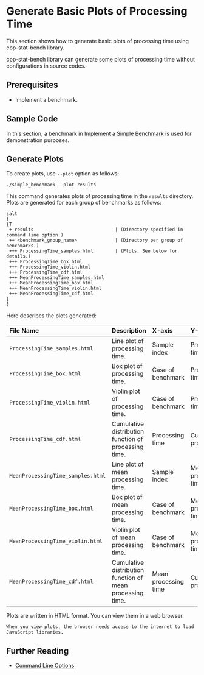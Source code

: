# Generate Basic Plots of Processing Time

This section shows how to generate basic plots of processing time using cpp-stat-bench library.

cpp-stat-bench library can generate some plots of processing time
without configurations in source codes.

## Prerequisites

- Implement a benchmark.

## Sample Code

In this section, a benchmark in
[Implement a Simple Benchmark](../howto/implement_simple_benchmark.md)
is used for demonstration purposes.

## Generate Plots

To create plots, use `--plot` option as follows:

```shell
./simple_benchmark --plot results
```

This command generates plots of processing time in the `results` directory.
Plots are generated for each group of benchmarks as follows:

```{uml}
salt
{
{T
 + results                              | (Directory specified in command line option.)
 ++ <benchmark_group_name>              | (Directory per group of benchmarks.)
 +++ ProcessingTime_samples.html        | (Plots. See below for details.)
 +++ ProcessingTime_box.html
 +++ ProcessingTime_violin.html
 +++ ProcessingTime_cdf.html
 +++ MeanProcessingTime_samples.html
 +++ MeanProcessingTime_box.html
 +++ MeanProcessingTime_violin.html
 +++ MeanProcessingTime_cdf.html
}
}
```

Here describes the plots generated:

| File Name                         | Description                                               | X-axis               | Y-axis                 |
| :-------------------------------- | :-------------------------------------------------------- | :------------------- | :--------------------- |
| `ProcessingTime_samples.html`     | Line plot of processing time.                             | Sample index         | Processing time        |
| `ProcessingTime_box.html`         | Box plot of processing time.                              | Case of benchmark    | Processing time        |
| `ProcessingTime_violin.html`      | Violin plot of processing time.                           | Case of benchmark    | Processing time        |
| `ProcessingTime_cdf.html`         | Cumulative distribution function of processing time.      | Processing time      | Cumulative probability |
| `MeanProcessingTime_samples.html` | Line plot of mean processing time.                        | Sample index         | Mean processing time   |
| `MeanProcessingTime_box.html`     | Box plot of mean processing time.                         | Case of benchmark    | Mean processing time   |
| `MeanProcessingTime_violin.html`  | Violin plot of mean processing time.                      | Case of benchmark    | Mean processing time   |
| `MeanProcessingTime_cdf.html`     | Cumulative distribution function of mean processing time. | Mean processing time | Cumulative probability |

Plots are written in HTML format.
You can view them in a web browser.

```{hint}
When you view plots, the browser needs access to the internet to load JavaScript libraries.
```

## Further Reading

- [Command Line Options](../command_line_options.md)

